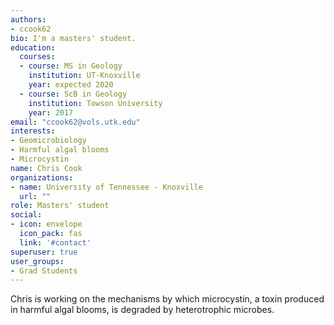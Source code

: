 ```yaml
---
authors:
- ccook62
bio: I'm a masters' student.
education:
  courses:
  - course: MS in Geology
    institution: UT-Knoxville
    year: expected 2020
  - course: ScB in Geology
    institution: Towson University
    year: 2017
email: "ccook62@vols.utk.edu"
interests:
- Geomicrobiology
- Harmful algal blooms
- Microcystin
name: Chris Cook
organizations:
- name: University of Tennessee - Knoxville
  url: ""
role: Masters' student
social:
- icon: envelope
  icon_pack: fas
  link: '#contact'
superuser: true
user_groups:
- Grad Students
---
```


Chris is working on the mechanisms by which microcystin, a toxin produced in harmful algal blooms, is degraded by heterotrophic microbes.
